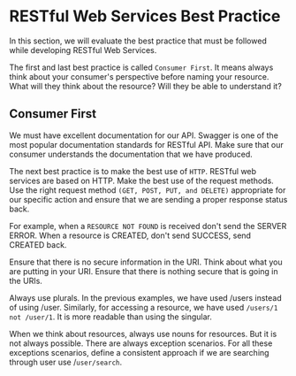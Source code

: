 # RESTful Web Services Best Practice
 
In this section, we will evaluate the best practice that must be followed while developing RESTful Web Services.
 
The first and last best practice is called `Consumer First`. It means always think about your consumer's perspective before naming your resource. What will they think about the resource? Will they be able to understand it?
 
## Consumer First
 
We must have excellent documentation for our API. Swagger is one of the most popular documentation standards for RESTful API. Make sure that our consumer understands the documentation that we have produced.
 
The next best practice is to make the best use of `HTTP`. RESTful web services are based on HTTP. Make the best use of the request methods. Use the right request method `(GET, POST, PUT, and DELETE)` appropriate for our specific action and ensure that we are sending a proper response status back.
 
For example, when a `RESOURCE NOT FOUND` is received don't send the SERVER ERROR. When a resource is CREATED, don't send SUCCESS, send CREATED back.
 
Ensure that there is no secure information in the URI. Think about what you are putting in your URI. Ensure that there is nothing secure that is going in the URIs.
 
Always use plurals. In the previous examples, we have used /users instead of using /user. Similarly, for accessing a resource, we have used `/users/1 not /user/1`. It is more readable than using the singular.
 
When we think about resources, always use nouns for resources. But it is not always possible. There are always exception scenarios. For all these exceptions scenarios, define a consistent approach if we are searching through user use /`user/search`.
